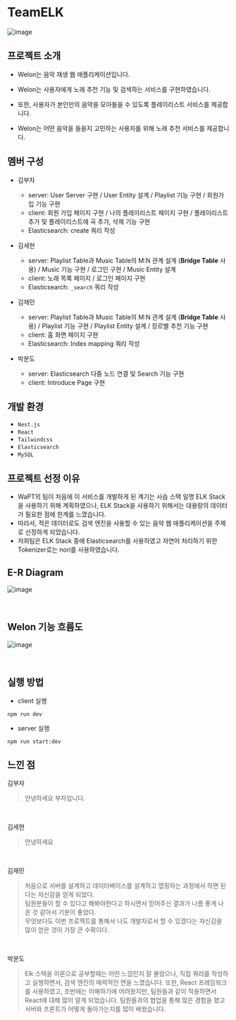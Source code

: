 # TeamELK

![image](https://github.com/encore-full-stack-5/TeamELK/assets/92596263/ae2b983d-11b0-452f-92d6-0c2b33a9840a)


## 프로젝트 소개

- Welon는 음악 재생 웹 애플리케이션입니다.

- Welon는 사용자에게 노래 추천 기능 및 검색하는 서비스를 구현하였습니다.

- 또한, 사용자가 본인만의 음악을 모아들을 수 있도록 플레이리스트 서비스를 제공합니다.

- Welon는 어떤 음악을 들을지 고민하는 사용자를 위해 노래 추천 서비스를 제공합니다.

## 멤버 구성

- 김부자
  - server: User Server 구현 / User Entity 설계 / Playlist 기능 구현 / 회원가입 기능 구현
  - client: 회원 가입 페이지 구현 / 나의 플레이리스트 페이지 구현 / 플레이리스트 추가 및 플레이리스트에 곡 추가, 삭제 기능 구현
  - Elasticsearch: create 쿼리 작성
  
- 김세현
  - server: Playlist Table과 Music Table의 M:N 관계 설계 (**Bridge Table** 사용) / Music 기능 구현 / 로그인 구현 / Music Entity 설계
  - client: 노래 목록 페이지 / 로그인 페이지 구현
  - Elasticsearch: `_search` 쿼리 작성
  
- 김재민
  - server: Playlist Table과 Music Table의 M:N 관계 설계 (**Bridge Table** 사용) / Playlist 기능 구현 / Playlist Entity 설계 / 장르별 추천 기능 구현
  - client: 홈 화면 페이지 구현
  - Elasticsearch: Index mapping 쿼리 작성
 
- 박분도
  - server: Elasticsearch 다중 노드 연결 및 Search 기능 구현
  - client: Introduce Page 구현

## 개발 환경
- `Nest.js`
- `React`
- `Tailwindcss`
- `Elasticsearch`
- `MySQL`

## 프로젝트 선정 이유
- WaPT의 팀이 처음에 이 서비스를 개발하게 된 계기는 사슴 스택 일명 ELK Stack을 사용하기 위해 계획하였으나, ELK Stack을 사용하기 위해서는 대용량의 데이터가 필요한 점에 한계를 느꼈습니다.
- 따라서, 적은 데이터로도 검색 엔진을 사용할 수 있는 음악 웹 애플리케이션을 주제로 선정하게 되었습니다.
- 저희팀은 ELK Stack 중에 Elasticsearch를 사용하였고 자연어 처리하기 위한 Tokenizer로는 nori를 사용하였습니다.

## E-R Diagram
![image](https://github.com/encore-full-stack-5/TeamELK/assets/92596263/2d184308-fe2c-4493-8fc7-b870abaa2a3a)

</br>

## Welon 기능 흐름도
![image](https://github.com/encore-full-stack-5/TeamELK/assets/92596263/5610b54f-8c6f-4aa4-8d7a-7d91179fff8e)

</br>

## 실행 방법
- client 실행
```
npm run dev
```

- server 실행
```
npm run start:dev
```

## 느낀 점

김부자
> 안녕하세요 부자입니다.

</br>

김세현
> 안녕하세요

</br>

김재민
> 처음으로 서버를 설계하고 데이터베이스를 설계하고 맵핑하는 과정에서 하면 된다는 자신감을 얻게 되었다.</br>팀원분들이 할 수 있다고 해봐야한다고 하시면서 믿어주신 결과가 나름 좋게 나온 것 같아서 기분이 좋았다.</br>무엇보다도 이번 프로젝트를 통해서 나도 개발자로서 할 수 있겠다는 자신감을 많이 얻은 것이 가장 큰 수확이다.

</br>

박분도
> Elk 스택을 이론으로 공부할때는 어떤 느낌인지 잘 몰랐으나, 직접 쿼리를 작성하고 실행하면서, 검색 엔진의 매력적인 면을 느꼈습니다. 또한, React 프레임워크를 사용하였고, 초반에는 이해하기에 어려웠지만, 팀원들과 같이 적용하면서 React에 대해 많이 알게 되었습니다. 팀원들과의 협업을 통해 많은 경험을 했고 서버와 프론트가 어떻게 돌아가는지를 많이 배웠습니다.

